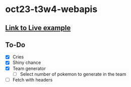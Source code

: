 # oct23-t3w4-webapis

<!-- What is this project -->

<!-- What does this project use -->

<!-- Screenshots and/or deployment URL -->

## [Link to Live example](https://random-pokemon-generator-example.netlify.app/)

## To-Do

- [x] Cries
- [x] Shiny chance
- [x] Team generator
    - [ ] Select number of pokemon to generate in the team

- [ ] Fetch with headers
